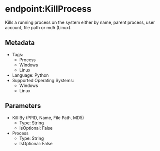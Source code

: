 <!-- region Generated -->
# endpoint:KillProcess

Kills a running process on the system either by name, parent process, user account, file path or md5 (Linux).

## Metadata

- Tags:
  - Process
  - Windows
  - Linux
- Language: Python
- Supported Operating Systems:
  - Windows
  - Linux

## Parameters

- Kill By (PPID, Name, File Path, MD5)
  - Type: String
  - IsOptional: False
- Process
  - Type: String
  - IsOptional: False
<!-- endregion -->
